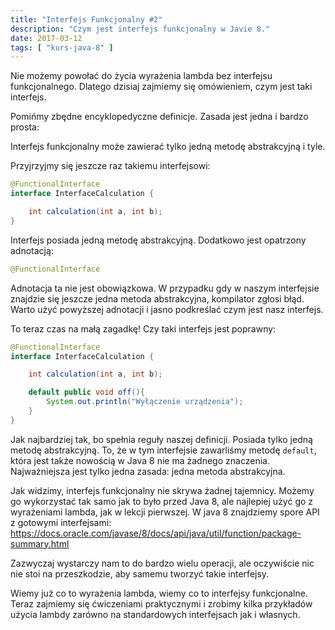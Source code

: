 ```yaml
---
title: "Interfejs Funkcjonalny #2"
description: "Czym jest interfejs funkcjonalny w Javie 8."
date: 2017-03-12
tags: [ "kurs-java-8" ]
---
```


Nie możemy powołać do życia wyrażenia lambda bez interfejsu funkcjonalnego. Dlatego dzisiaj zajmiemy się omówieniem,
czym jest taki interfejs.

Pomińmy zbędne encyklopedyczne definicje. Zasada jest jedna i bardzo prosta:

Interfejs funkcjonalny może zawierać tylko jedną metodę abstrakcyjną i tyle.

Przyjrzyjmy się jeszcze raz takiemu interfejsowi:

```java
@FunctionalInterface
interface InterfaceCalculation {

    int calculation(int a, int b);
}
```

Interfejs posiada jedną metodę abstrakcyjną. Dodatkowo jest opatrzony adnotacją:

```java
@FunctionalInterface
```

Adnotacja ta nie jest obowiązkowa. W przypadku gdy w naszym interfejsie znajdzie się jeszcze jedna metoda abstrakcyjna,
kompilator zgłosi błąd. Warto użyć powyższej adnotacji i jasno podkreślać czym jest nasz interfejs.

To teraz czas na małą zagadkę! Czy taki interfejs jest poprawny:

```java
@FunctionalInterface
interface InterfaceCalculation {

    int calculation(int a, int b);

    default public void off(){
        System.out.println("Wyłączenie urządzenia");
    }
}
```

Jak najbardziej tak, bo spełnia reguły naszej definicji. Posiada tylko jedną metodę abstrakcyjną. To, że w tym
interfejsie zawarliśmy metodę `default`, która jest także nowością w Java 8 nie ma żadnego znaczenia. Najważniejsza jest
tylko jedna zasada: jedna metoda abstrakcyjna.

Jak widzimy, interfejs funkcjonalny nie skrywa żadnej tajemnicy. Możemy go wykorzystać tak samo jak to było przed Java
8, ale najlepiej użyć go z wyrażeniami lambda, jak w lekcji pierwszej. W java 8 znajdziemy spore API z gotowymi
interfejsami: https://docs.oracle.com/javase/8/docs/api/java/util/function/package-summary.html

Zazwyczaj wystarczy nam to do bardzo wielu operacji, ale oczywiście nic nie stoi na przeszkodzie, aby samemu tworzyć
takie interfejsy.

Wiemy już co to wyrażenia lambda, wiemy co to interfejsy funkcjonalne. Teraz zajmiemy się ćwiczeniami praktycznymi i
zrobimy kilka przykładów użycia lambdy zarówno na standardowych interfejsach jak i własnych.
